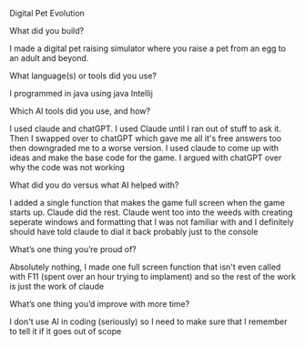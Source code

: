 Digital Pet Evolution


What did you build?


I made a digital pet raising simulator where you raise a pet from an egg to an adult and beyond.


What language(s) or tools did you use?


I programmed in java using java Intellij


Which AI tools did you use, and how?


I used claude and chatGPT. I used Claude until I ran out of stuff to ask it. Then I swapped over to chatGPT which gave me all it's free answers too then downgraded me to a worse version. I used claude to come up with ideas and make the base code for the game. I argued with chatGPT over why the code was not working


What did you do versus what AI helped with?


I added a single function that makes the game full screen when the game starts up. Claude did the rest. Claude went too into the weeds with creating seperate windows and formatting that I was not familiar with and I definitely should have told claude to dial it back probably just to the console


What’s one thing you’re proud of?


Absolutely nothing, I made one full screen function that isn't even called with F11 (spent over an hour trying to implament) and so the rest of the work is just the work of claude


What’s one thing you’d improve with more time?


I don't use AI in coding (seriously) so I need to make sure that I remember to tell it if it goes out of scope


